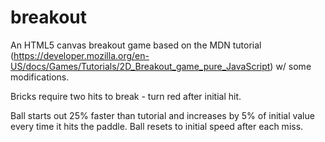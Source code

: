 # breakout
An HTML5 canvas breakout game based on the MDN tutorial (https://developer.mozilla.org/en-US/docs/Games/Tutorials/2D_Breakout_game_pure_JavaScript) w/ some modifications.

Bricks require two hits to break - turn red after initial hit.

Ball starts out 25% faster than tutorial and increases by 5% of initial value every time it hits the paddle. Ball resets to initial speed after each miss.

